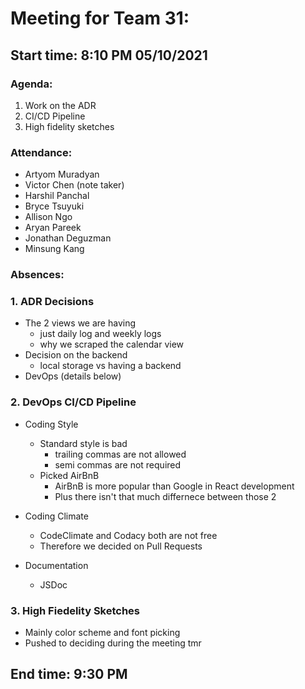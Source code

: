 #  Meeting for Team 31:
## Start time: 8:10 PM 05/10/2021

### Agenda: 
1. Work on the ADR 
2. CI/CD Pipeline 
3. High fidelity sketches

### Attendance: 
- Artyom Muradyan
- Victor Chen (note taker)
- Harshil Panchal
- Bryce Tsuyuki
- Allison Ngo
- Aryan Pareek
- Jonathan Deguzman 
- Minsung Kang 

### Absences:

### 1. ADR Decisions
- The 2 views we are having
  - just daily log and weekly logs
  - why we scraped the calendar view
- Decision on the backend
  - local storage vs having a backend
- DevOps (details below)

### 2. DevOps CI/CD Pipeline
- Coding Style
  - Standard style is bad
    - trailing commas are not allowed
    - semi commas are not required
  - Picked AirBnB
    - AirBnB is more popular than Google in React development
    - Plus there isn't that much differnece between those 2

- Coding Climate
  - CodeClimate and Codacy both are not free
  - Therefore we decided on Pull Requests

- Documentation
  - JSDoc

### 3. High Fiedelity Sketches
- Mainly color scheme and font picking
- Pushed to deciding during the meeting tmr

## End time: 9:30 PM
